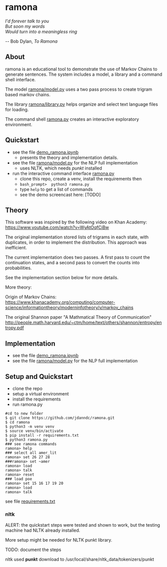 # ramona

_I'd forever talk to you  
But soon my words  
Would turn into a meaningless ring_  

-- Bob Dylan, _To Ramona_

## About

ramona is an educational tool to demonstrate the use of Markov Chains to generate sentences.
The system includes a model, a library and a command shell interface.

The model [ramona/model.py](ramona/model.py) uses a two pass process to create trigram based markov chains.

The library [ramona/library.py](ramona/library.py) helps organize and select text language files for loading.

The command shell [ramona.py](ramona.py) creates an interactive exploratory environment.

## Quickstart

*  see the file [demo_ramona.ipynb](demo_markov.ipynb)
    * presents the theory and implementation details.
* see the file [ramona/model.py](ramona/model.py) for the NLP full implementation
    * uses NLTK, which needs *punkt* installed
* run the interactive command interface [ramona.py](ramona.py)
    * clone this repo, create a venv, install the requirements then
    * `bash_prompt>  python3 ramona.py`
    * type `help` to get a list of commands
    * see the demo screencast here: [TODO]



## Theory

This software was inspired by the following video on Khan Academy:  
https://www.youtube.com/watch?v=WyAtOqfCiBw

The original implementation stored lists of trigrams in each state, with duplicates,
in order to implement the distribution.  This approach was inefficient.

The current implementation does two passes.  A first pass to count the continuation states, and 
a second pass to convert the counts into probabilities.

See the implementation section below for more details.

More theory:

Origin of Markov Chains:  
https://www.khanacademy.org/computing/computer-science/informationtheory/moderninfotheory/v/markov_chains


The original Shannon paper "A Mathmatical Theory of Communication"  
http://people.math.harvard.edu/~ctm/home/text/others/shannon/entropy/entropy.pdf


## Implementation
* see the file [demo_ramona.ipynb](demo_markov.ipynb)
* see the file [ramona/model.py](ramona/model.py) for the NLP full implementation

## Setup and Quickstart

- clone the repo
- setup a virtual environment
- install the requirements
- run ramona.py

```
#cd to new folder
$ git clone https://github.com/jdanndc/ramona.git
$ cd ramona
$ python3 -m venv venv
$ source venv/bin/activate
$ pip install -r requirements.txt
$ python3 ramona.py
### see ramona commands
ramona> help
### select all amer_lit
ramona> set 26 27 28 
###ramona> set ~amer
ramona> load
ramona> talk
ramona> reset
### load poe
ramona> set 15 16 17 19 20
ramona> load
ramona> talk
```
see file [requirements.txt](requirements.txt)

### nltk
ALERT: the quickstart steps were tested and shown to work, but
the testing machine had NLTK already installed.  

More setup might be needed 
for NLTK punkt library.

TODO: document the steps

nltk used **punkt**
download to /usr/local/share/nltk_data/tokenizers/punkt


